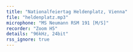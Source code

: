 ```yaml
---
title: "Nationalfeiertag Heldenplatz, Vienna"
file: "heldenplatz.mp3"
microphone: "MS Neumann RSM 191 [M/S]"
recorder: "Zoom H5"
details: "96kHz, 24bit"
rss_ignore: true
---
```


